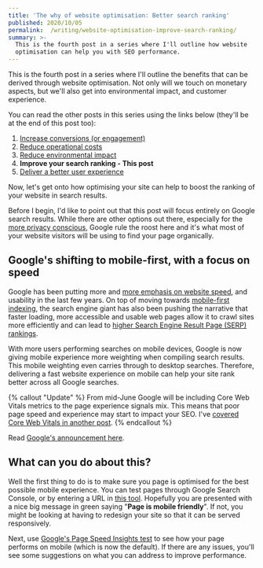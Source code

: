 ```yaml
---
title: 'The why of website optimisation: Better search ranking'
published: 2020/10/05
permalink:  /writing/website-optimisation-improve-search-ranking/
summary: >-
  This is the fourth post in a series where I'll outline how website
  optimisation can help you with SEO performance.
---
```


This is the fourth post in a series where I'll outline the benefits that can be derived through website optimisation. Not only will we touch on monetary aspects, but we'll also get into environmental impact, and customer experience.

You can read the other posts in this series using the links below (they'll be at the end of this post too):

1. [Increase conversions (or engagement)](https://www.fershad.com/blog/posts/website-optimisation-increase-conversions-engagement/)​
2. [Reduce operational costs​](https://www.fershad.com/blog/posts/website-optimisation-reduce-operational-costs)​
3. [Reduce environmental impact​](https://www.fershad.com/blog/posts/website-optimisation-reduce-environmental-impact)
4. **Improve your search ranking​ - This post**
5. [Deliver a better user experience​](https://www.fershad.com/blog/posts/website-optimisation-better-user-experience)

Now, let's get onto how optimising your site can help to boost the ranking of your website in search results.

Before I begin, I'd like to point out that this post will focus entirely on Google search results. While there are other options out there, especially for the [more privacy conscious](https://duckduckgo.com/), Google rule the roost here and it's what most of your website visitors will be using to find your page organically.

## Google's shifting to mobile-first, with a focus on speed

Google has been putting more and [more emphasis on website speed](https://webmasters.googleblog.com/2018/01/using-page-speed-in-mobile-search.html), and usability in the last few years. On top of moving towards [mobile-first indexing](https://webmasters.googleblog.com/2020/07/prepare-for-mobile-first-indexing-with.html), the search engine giant has also been pushing the narrative that faster loading, more accessible and usable web pages allow it to crawl sites more efficiently and can lead to [higher Search Engine Result Page (SERP) rankings](https://webmasters.googleblog.com/2010/04/using-site-speed-in-web-search-ranking.html).

With more users performing searches on mobile devices, Google is now giving mobile experience more weighting when compiling search results. This mobile weighting even carries through to desktop searches. Therefore, delivering a fast website experience on mobile can help your site rank better across all Google searches.

{% callout "Update" %}
From mid-June Google will be including Core Web Vitals metrics to the page experience signals mix. This means that poor page speed and experience may start to impact your SEO. I've [covered Core Web Vitals in another post](https://fershad.com/writing/core-web-vitals-google-search/).
{% endcallout %}

Read [Google's announcement here](https://developers.google.com/search/blog/2021/04/more-details-page-experience).

## What can you do about this?

Well the first thing to do is to make sure you page is optimised for the best possible mobile experience. You can test pages through Google Search Console, or by entering a URL in [this tool](https://search.google.com/test/mobile-friendly). Hopefully you are presented with a nice big message in green saying "**Page is mobile friendly**". If not, you might be looking at having to redesign your site so that it can be served responsively.

Next, use [Google's Page Speed Insights test](https://developers.google.com/speed/pagespeed/insights/) to see how your page performs on mobile (which is now the default). If there are any issues, you'll see some suggestions on what you can address to improve performance.
